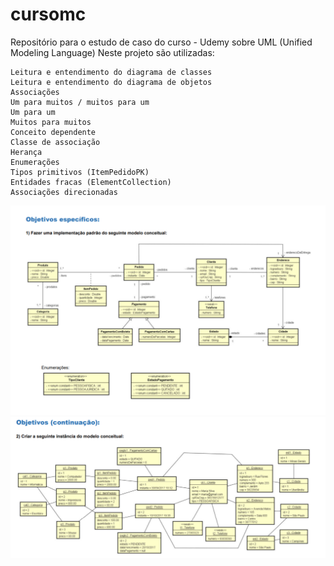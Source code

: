 # cursomc

Repositório para o estudo de caso do curso - Udemy sobre UML (Unified Modeling Language)
Neste projeto são utilizadas:

    Leitura e entendimento do diagrama de classes
    Leitura e entendimento do diagrama de objetos
    Associações
    Um para muitos / muitos para um
    Um para um
    Muitos para muitos
    Conceito dependente
    Classe de associação
    Herança
    Enumerações
    Tipos primitivos (ItemPedidoPK)
    Entidades fracas (ElementCollection)
    Associações direcionadas
    
![Objetivos_especificos](objetivos_especificos.PNG)
![Objetivos_especificos2](objetivos_especificos2.PNG)


